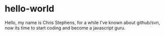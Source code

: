 hello-world
============

Hello, my name is Chris Stephens, for a while I've known about github/svn, now its time to start coding and become a javascript guru.
